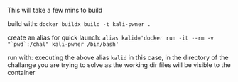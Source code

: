 This will take a few mins to build

build with: 
`docker buildx build -t kali-pwner .`

create an alias for quick launch:
```alias kalid='docker run -it --rm -v "`pwd`:/chal" kali-pwner /bin/bash'```

run with:
executing the above alias `kalid` in this case, in the directory of the challange you are trying to solve as the working dir files will be visible to the container
